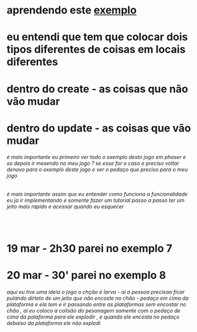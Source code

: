# aprendendo este [exemplo]()
# eu entendi que tem que colocar dois tipos diferentes de coisas em locais diferentes 
# dentro do create - as coisas que não vão mudar
# dentro do update - as coisas que vão mudar 

###### é mais importante eu primeiro ver todo o exemplo desto jogo em phaser e so depois ir mexendo no meu jogo ? se esse for o caso e preciso voltar denovo para o exemplo deste jogo e ver o pedaço que preciso para o meu jogo

###### é mais importante assim que eu entender como funciona a funcionalidade eu ja ir implementando e somente fazer um tutorial passo a passo ter um jeito mais rapido e acessar quando eu esquecer 

<br/>

# 19 mar - 2h30 parei no exemplo 7

# 20 mar - 30' parei no exemplo 8


###### aqui eu tive uma ideia o jogo o chção é larva - aí a pessoa precisaa ficar pulando dirteto de um jeito que não encoste no chão - pedaço em cima da plataforma e ela tem e ir passando entre as plataformas sem encostar no chão , aí eu coloco a colisão do pesonagem somente com o pedaço de cima da palaforma para ele explodir , e quando ele encosta no pedaço debaixo da plataforma ele não explodi


